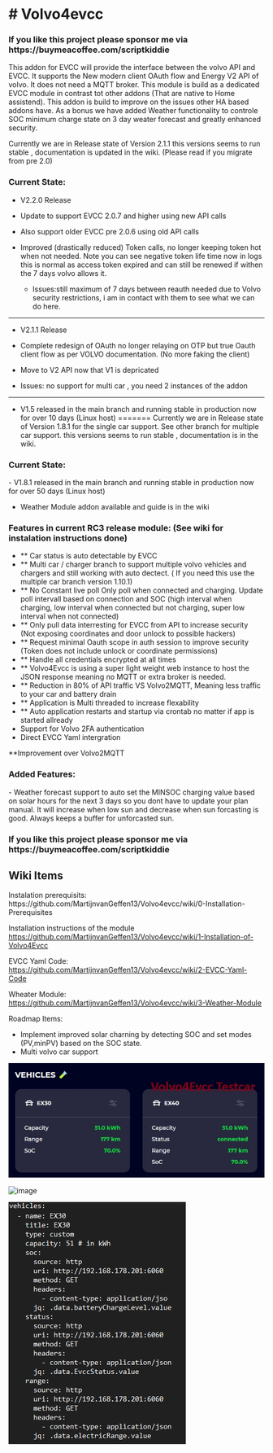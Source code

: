 <h1># Volvo4evcc</h1>

<h3>If you like this project please sponsor me via https://buymeacoffee.com/scriptkiddie</h3>

This addon for EVCC will provide the interface between the volvo API and EVCC. It supports the New modern client OAuth flow and Energy V2 API of volvo. It does not need a MQTT broker. This module is build as a dedicated EVCC module in contrast tot other addons (That are native to Home assistend). This addon is build to improve on the issues other HA based addons have. As a bonus we have added Weather functionality to controle SOC minimum charge state on 3 day weater forecast and greatly enhanced security. 


Currently we are in Release state of Version 2.1.1 this versions seems to run stable , documentation is updated in the wiki. (Please read if you migrate from pre 2.0)

<h3>Current State:</h3>

- V2.2.0 Release
- Update to support EVCC 2.0.7 and higher using new API calls
- Also support older EVCC pre 2.0.6 using old API calls
- Improved (drastically reduced) Token calls, no longer keeping token hot when not needed.
  Note you can see negative token life time now in logs this is normal as access token expired and can still be renewed if withen the 7 days volvo allows it.

  - Issues:still maximum of 7 days between reauth needed due to Volvo security restrictions, i am in contact with them to see what we can do here.


----

- V2.1.1 Release
- Complete redesign of OAuth no longer relaying on OTP but true Oauth client flow as per VOLVO documentation. (No more faking the client)
- Move to V2 API now that V1 is depricated

- Issues: no support for multi car , you need 2 instances of the addon 
----

- V1.5 released in the main branch and running stable in production now for over 10 days (Linux host)
=======
Currently we are in Release state of Version 1.8.1 for the single car support.  See other branch for multiple car support. this versions seems to run stable , documentation is in the wiki. 

<h3>Current State:</h3>
- V1.8.1 released in the main branch and running stable in production now for over 50 days (Linux host)

- Weather Module addon available and guide is in the wiki

<h3>Features in current RC3 release module: (See wiki for instalation instructions done)</h3>

- ** Car status is auto detectable by EVCC
- ** Multi car / charger branch to support multiple volvo vehicles and chargers and still working with auto dectect. ( If you need this use the multiple car branch version 1.10.1)
- ** No Constant live poll Only poll when connected and charging. Update poll intervall based on connection and SOC (high interval when charging, low interval when connected but not charging, super low interval when not connected)
- ** Only pull data interresting for EVCC from API to increase security (Not exposing coordinates and door unlock to possible hackers) 
- ** Request minimal Oauth scope in auth session to improve security (Token does not include unlock or coordinate permissions)
- ** Handle all credentials encrypted at all times
- ** Volvo4Evcc is using a super light weight web instance to host the JSON response meaning no MQTT or extra broker is needed.
- ** Reduction in 80% of API traffic VS Volvo2MQTT, Meaning less traffic to your car and battery drain
- ** Application is Multi threaded to increase flexability 
- ** Auto application restarts and startup via crontab no matter if app is started allready
- Support for Volvo 2FA authentication
- Direct EVCC Yaml intergration

**Improvement over Volvo2MQTT

<h3>Added Features:</h3>
- Weather forecast support to auto set the MINSOC charging value based on solar hours for the next 3 days so you dont have to update your plan manual. It will increase when low sun and decrease when sun forcasting is good. Always keeps a buffer for unforcasted sun. 


<h3>If you like this project please sponsor me via https://buymeacoffee.com/scriptkiddie</h3>


<h2>Wiki Items</h2>
Instalation prerequisits:
https://github.com/MartijnvanGeffen13/Volvo4evcc/wiki/0-Installation-Prerequisites

Installation instructions of the module
https://github.com/MartijnvanGeffen13/Volvo4evcc/wiki/1-Installation-of-Volvo4Evcc

EVCC Yaml Code:
https://github.com/MartijnvanGeffen13/Volvo4evcc/wiki/2-EVCC-Yaml-Code

Wheater Module:
https://github.com/MartijnvanGeffen13/Volvo4evcc/wiki/3-Weather-Module

Roadmap Items:

- Implement improved solar charning by detecting SOC and set modes (PV,minPV) based on the SOC state.
- Multi volvo car support
  
![alt text](./Images/cars.jpg)  

![image](https://github.com/user-attachments/assets/f8f8b043-9bd8-4279-8e59-58b25cf17ecf)

![alt text](./Images/2.png)

